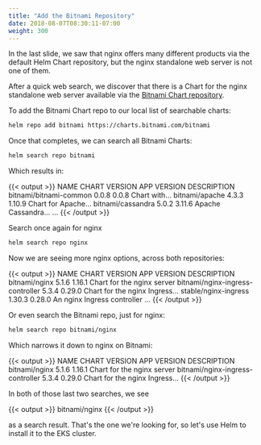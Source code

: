 ```yaml
---
title: "Add the Bitnami Repository"
date: 2018-08-07T08:30:11-07:00
weight: 300
---
```


In the last slide, we saw that nginx offers many different products via the
default Helm Chart repository, but the nginx standalone web server is not one of
them.

After a quick web search, we discover that there is a Chart for the nginx
standalone web server available via the [Bitnami Chart
repository](https://github.com/bitnami/charts).

To add the Bitnami Chart repo to our local list of searchable charts:

```bash test=yes
helm repo add bitnami https://charts.bitnami.com/bitnami
```

Once that completes, we can search all Bitnami Charts:

```bash test=yes
helm search repo bitnami
```

Which results in:

{{< output >}}
NAME                                    CHART VERSION   APP VERSION             DESCRIPTION
bitnami/bitnami-common                  0.0.8           0.0.8                   Chart with...
bitnami/apache                          4.3.3           1.10.9                  Chart for Apache...
bitnami/cassandra                       5.0.2           3.11.6                  Apache Cassandra...
...
{{< /output >}}

Search once again for nginx

```bash test=yes
helm search repo nginx
```

Now we are seeing more nginx options, across both repositories:

{{< output >}}
NAME                                    CHART VERSION   APP VERSION     DESCRIPTION
bitnami/nginx                           5.1.6           1.16.1          Chart for the nginx server
bitnami/nginx-ingress-controller        5.3.4           0.29.0          Chart for the nginx Ingress...
stable/nginx-ingress                    1.30.3          0.28.0          An nginx Ingress controller ...
{{< /output >}}

Or even search the Bitnami repo, just for nginx:

```bash test=yes
helm search repo bitnami/nginx
```

Which narrows it down to nginx on Bitnami:

{{< output >}}
NAME                                    CHART VERSION   APP VERSION     DESCRIPTION
bitnami/nginx                           5.1.6           1.16.1          Chart for the nginx server
bitnami/nginx-ingress-controller        5.3.4           0.29.0          Chart for the nginx Ingress...
{{< /output >}}

In both of those last two searches, we see

{{< output >}}
bitnami/nginx
{{< /output >}}

as a search result.  That's the one we're looking for, so let's use Helm to install it to the EKS cluster.
